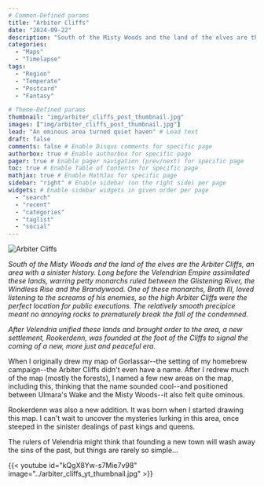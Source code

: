 ```yaml
---
# Common-Defined params
title: "Arbiter Cliffs"
date: "2024-09-22"
description: "South of the Misty Woods and the land of the elves are the Arbiter Cliffs, an area with a sinister history."
categories:
  - "Maps"
  - "Timelapse"
tags:
  - "Region"
  - "Temperate"
  - "Postcard"
  - "Fantasy"

# Theme-Defined params
thumbnail: "img/arbiter_cliffs_post_thumbnail.jpg"
images: ["img/arbiter_cliffs_post_thumbnail.jpg"]
lead: "An ominous area turned quiet haven" # Lead text
draft: false
comments: false # Enable Disqus comments for specific page
authorbox: true # Enable authorbox for specific page
pager: true # Enable pager navigation (prev/next) for specific page
toc: true # Enable Table of Contents for specific page
mathjax: true # Enable MathJax for specific page
sidebar: "right" # Enable sidebar (on the right side) per page
widgets: # Enable sidebar widgets in given order per page
  - "search"
  - "recent"
  - "categories"
  - "taglist"
  - "social"
---
```


![Arbiter Cliffs](../arbiter_cliffs_postcard_full_label_watermark_web.jpg)

*South of the Misty Woods and the land of the elves are the Arbiter Cliffs, an area with a sinister history. Long before the Velendrian Empire assimilated these lands, warring petty monarchs ruled between the Glistening River, the Windless Rise and the Brandywood. One of these monarchs, Brath III, loved listening to the screams of his enemies, so the high Arbiter Cliffs were the perfect location for public executions. The relatively smooth precipice meant no annoying rocks to prematurely break the fall of the condemned.*

*After Velendria unified these lands and brought order to the area, a new settlement, Rookerdenn, was founded at the foot of the Cliffs to signal the coming of a new, more just and peaceful era.*

When I originally drew my map of Gorlassar--the setting of my homebrew campaign--the Arbiter Cliffs didn't even have a name. After I redrew much of the map (mostly the forests), I named a few new areas on the map, including this, thinking that the name sounded cool--and positioned between Ulmara's Wake and the Misty Woods--it also felt quite ominous.

Rookerdenn was also a new addition. It was born when I started drawing this map. I can't wait to uncover the mysteries lurking in this area, once steeped in the sinister dealings of past kings and queens.

The rulers of Velendria might think that founding a new town will wash away the sins of the past, but things are rarely so simple...

{{< youtube id="kQgX8Yw-s7Mie7v98" image="../arbiter_cliffs_yt_thumbnail.jpg" >}}